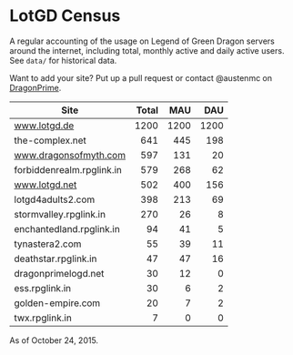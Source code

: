 # LotGD Census
A regular accounting of the usage on Legend of Green Dragon servers around the internet, including total, monthly active and daily active users. See `data/` for historical data.

Want to add your site? Put up a pull request or contact @austenmc on [DragonPrime](http://dragonprime.net).


Site | Total | MAU | DAU
--- | ---:| ---:| ---:
www.lotgd.de|1200|1200|1200
the-complex.net|641|445|198
www.dragonsofmyth.com|597|131|20
forbiddenrealm.rpglink.in|579|268|62
www.lotgd.net|502|400|156
lotgd4adults2.com|398|213|69
stormvalley.rpglink.in|270|26|8
enchantedland.rpglink.in|94|41|5
tynastera2.com|55|39|11
deathstar.rpglink.in|47|47|16
dragonprimelogd.net|30|12|0
ess.rpglink.in|30|6|2
golden-empire.com|20|7|2
twx.rpglink.in|7|0|0

As of October 24, 2015.
